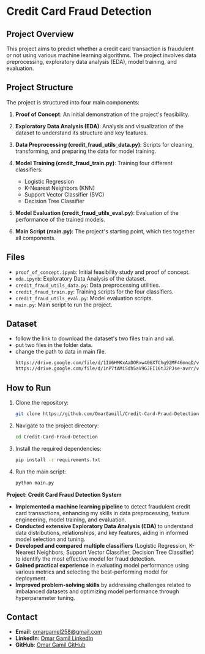 # Credit Card Fraud Detection

## Project Overview
This project aims to predict whether a credit card transaction is fraudulent or not using various machine learning algorithms. The project involves data preprocessing, exploratory data analysis (EDA), model training, and evaluation.

## Project Structure
The project is structured into four main components:

1. **Proof of Concept**: An initial demonstration of the project's feasibility.
2. **Exploratory Data Analysis (EDA)**: Analysis and visualization of the dataset to understand its structure and key features.
3. **Data Preprocessing (credit_fraud_utils_data.py)**: Scripts for cleaning, transforming, and preparing the data for model training.
4. **Model Training (credit_fraud_train.py)**: Training four different classifiers:
   - Logistic Regression
   - K-Nearest Neighbors (KNN)
   - Support Vector Classifier (SVC)
   - Decision Tree Classifier

5. **Model Evaluation (credit_fraud_utils_eval.py)**: Evaluation of the performance of the trained models.
6. **Main Script (main.py)**: The project's starting point, which ties together all components.

## Files
- `proof_of_concept.ipynb`: Initial feasibility study and proof of concept.
- `eda.ipynb`: Exploratory Data Analysis of the dataset.
- `credit_fraud_utils_data.py`: Data preprocessing utilities.
- `credit_fraud_train.py`: Training scripts for the four classifiers.
- `credit_fraud_utils_eval.py`: Model evaluation scripts.
- `main.py`: Main script to run the project.

## Dataset
- follow the link to download the dataset's two files train and val.
- put two files in the folder data.
- change the path to data in main file.
  ```bash
  https://drive.google.com/file/d/1IU6HMKxAaDORxw406XTChg92MF46mnqD/view?usp=sharing
  https://drive.google.com/file/d/1nP7tAMiSdh5aV9GJEI16tJ2PJse-avrr/view?usp=sharing
  
## How to Run
1. Clone the repository:
   ```bash
   git clone https://github.com/OmarGamill/Credit-Card-Fraud-Detection.git

2. Navigate to the project directory:
    ```bash
    cd Credit-Card-Fraud-Detection
    
3. Install the required dependencies:
   ```bash
   pip install -r requirements.txt

4. Run the main script:
   ```bash
   python main.py


**Project: Credit Card Fraud Detection System**

- **Implemented a machine learning pipeline** to detect fraudulent credit card transactions, enhancing my skills in data preprocessing, feature engineering, model training, and evaluation.
- **Conducted extensive Exploratory Data Analysis (EDA)** to understand data distributions, relationships, and key features, aiding in informed model selection and tuning.
- **Developed and compared multiple classifiers** (Logistic Regression, K-Nearest Neighbors, Support Vector Classifier, Decision Tree Classifier) to identify the most effective model for fraud detection.
- **Gained practical experience** in evaluating model performance using various metrics and selecting the best-performing model for deployment.
- **Improved problem-solving skills** by addressing challenges related to imbalanced datasets and optimizing model performance through hyperparameter tuning.


## Contact
- **Email**: omargamel258@gmail.com
- **LinkedIn**: [Omar Gamil LinkedIn](https://www.linkedin.com/in/omar-gamel-8628531b3/)
- **GitHub**: [Omar Gamil GitHub](https://github.com/OmarGamill)


